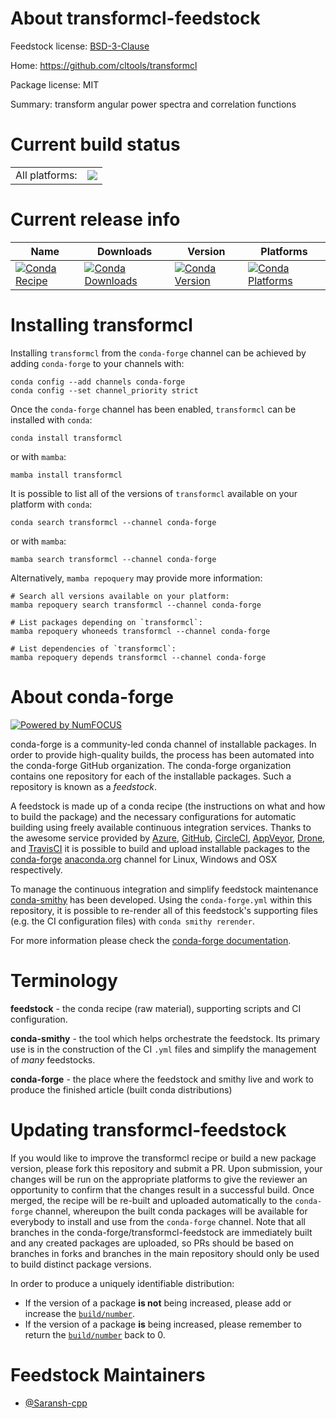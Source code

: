 About transformcl-feedstock
===========================

Feedstock license: [BSD-3-Clause](https://github.com/conda-forge/transformcl-feedstock/blob/main/LICENSE.txt)

Home: https://github.com/cltools/transformcl

Package license: MIT

Summary: transform angular power spectra and correlation functions

Current build status
====================


<table><tr><td>All platforms:</td>
    <td>
      <a href="https://dev.azure.com/conda-forge/feedstock-builds/_build/latest?definitionId=24197&branchName=main">
        <img src="https://dev.azure.com/conda-forge/feedstock-builds/_apis/build/status/transformcl-feedstock?branchName=main">
      </a>
    </td>
  </tr>
</table>

Current release info
====================

| Name | Downloads | Version | Platforms |
| --- | --- | --- | --- |
| [![Conda Recipe](https://img.shields.io/badge/recipe-transformcl-green.svg)](https://anaconda.org/conda-forge/transformcl) | [![Conda Downloads](https://img.shields.io/conda/dn/conda-forge/transformcl.svg)](https://anaconda.org/conda-forge/transformcl) | [![Conda Version](https://img.shields.io/conda/vn/conda-forge/transformcl.svg)](https://anaconda.org/conda-forge/transformcl) | [![Conda Platforms](https://img.shields.io/conda/pn/conda-forge/transformcl.svg)](https://anaconda.org/conda-forge/transformcl) |

Installing transformcl
======================

Installing `transformcl` from the `conda-forge` channel can be achieved by adding `conda-forge` to your channels with:

```
conda config --add channels conda-forge
conda config --set channel_priority strict
```

Once the `conda-forge` channel has been enabled, `transformcl` can be installed with `conda`:

```
conda install transformcl
```

or with `mamba`:

```
mamba install transformcl
```

It is possible to list all of the versions of `transformcl` available on your platform with `conda`:

```
conda search transformcl --channel conda-forge
```

or with `mamba`:

```
mamba search transformcl --channel conda-forge
```

Alternatively, `mamba repoquery` may provide more information:

```
# Search all versions available on your platform:
mamba repoquery search transformcl --channel conda-forge

# List packages depending on `transformcl`:
mamba repoquery whoneeds transformcl --channel conda-forge

# List dependencies of `transformcl`:
mamba repoquery depends transformcl --channel conda-forge
```


About conda-forge
=================

[![Powered by
NumFOCUS](https://img.shields.io/badge/powered%20by-NumFOCUS-orange.svg?style=flat&colorA=E1523D&colorB=007D8A)](https://numfocus.org)

conda-forge is a community-led conda channel of installable packages.
In order to provide high-quality builds, the process has been automated into the
conda-forge GitHub organization. The conda-forge organization contains one repository
for each of the installable packages. Such a repository is known as a *feedstock*.

A feedstock is made up of a conda recipe (the instructions on what and how to build
the package) and the necessary configurations for automatic building using freely
available continuous integration services. Thanks to the awesome service provided by
[Azure](https://azure.microsoft.com/en-us/services/devops/), [GitHub](https://github.com/),
[CircleCI](https://circleci.com/), [AppVeyor](https://www.appveyor.com/),
[Drone](https://cloud.drone.io/welcome), and [TravisCI](https://travis-ci.com/)
it is possible to build and upload installable packages to the
[conda-forge](https://anaconda.org/conda-forge) [anaconda.org](https://anaconda.org/)
channel for Linux, Windows and OSX respectively.

To manage the continuous integration and simplify feedstock maintenance
[conda-smithy](https://github.com/conda-forge/conda-smithy) has been developed.
Using the ``conda-forge.yml`` within this repository, it is possible to re-render all of
this feedstock's supporting files (e.g. the CI configuration files) with ``conda smithy rerender``.

For more information please check the [conda-forge documentation](https://conda-forge.org/docs/).

Terminology
===========

**feedstock** - the conda recipe (raw material), supporting scripts and CI configuration.

**conda-smithy** - the tool which helps orchestrate the feedstock.
                   Its primary use is in the construction of the CI ``.yml`` files
                   and simplify the management of *many* feedstocks.

**conda-forge** - the place where the feedstock and smithy live and work to
                  produce the finished article (built conda distributions)


Updating transformcl-feedstock
==============================

If you would like to improve the transformcl recipe or build a new
package version, please fork this repository and submit a PR. Upon submission,
your changes will be run on the appropriate platforms to give the reviewer an
opportunity to confirm that the changes result in a successful build. Once
merged, the recipe will be re-built and uploaded automatically to the
`conda-forge` channel, whereupon the built conda packages will be available for
everybody to install and use from the `conda-forge` channel.
Note that all branches in the conda-forge/transformcl-feedstock are
immediately built and any created packages are uploaded, so PRs should be based
on branches in forks and branches in the main repository should only be used to
build distinct package versions.

In order to produce a uniquely identifiable distribution:
 * If the version of a package **is not** being increased, please add or increase
   the [``build/number``](https://docs.conda.io/projects/conda-build/en/latest/resources/define-metadata.html#build-number-and-string).
 * If the version of a package **is** being increased, please remember to return
   the [``build/number``](https://docs.conda.io/projects/conda-build/en/latest/resources/define-metadata.html#build-number-and-string)
   back to 0.

Feedstock Maintainers
=====================

* [@Saransh-cpp](https://github.com/Saransh-cpp/)

